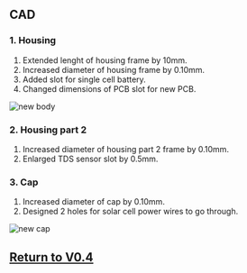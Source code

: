 ## CAD
### 1. Housing
1. Extended lenght of housing frame by 10mm.
2. Increased diameter of housing frame by 0.10mm.
3. Added slot for single cell battery.
4. Changed dimensions of PCB slot for new PCB.

![new body](https://user-images.githubusercontent.com/87868879/166604747-99b2107f-cb8f-4ede-92f9-eb3f84212557.jpg)
### 2. Housing part 2
1. Increased diameter of housing part 2 frame by 0.10mm.
2. Enlarged TDS sensor slot by 0.5mm.
### 3. Cap
1. Increased diameter of cap by 0.10mm.
2. Designed 2 holes for solar cell power wires to go through.

![new cap](https://user-images.githubusercontent.com/87868879/166604879-920b0879-170c-44ae-938f-38ce60a2ba6a.jpg)
## [Return to V0.4](https://github.com/ARTS-Laboratory/Solar-Charged-UAV-deployable-Penetrometer-System-for-Fault-Detection-of-Geological-Structures/tree/main/hardware_design/V0.0/V0.4)
